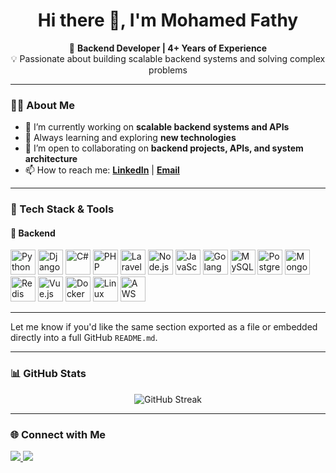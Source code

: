 <h1 align="center">Hi there 👋, I'm Mohamed Fathy</h1>

<p align="center">
  🔧 <strong>Backend Developer | 4+ Years of Experience</strong><br>
  💡 Passionate about building scalable backend systems and solving complex problems
</p>

---

### 👨‍💻 About Me

- 🔭 I’m currently working on **scalable backend systems and APIs**
- 🌱 Always learning and exploring **new technologies**
- 👯 I’m open to collaborating on **backend projects, APIs, and system architecture**
- 📫 How to reach me: **[LinkedIn](https://www.linkedin.com/in/mohamed-fathy-abdelaziz/)** | **[Email](mailto:mohamedfathy8844@gmail.com)**

---
### 🚀 Tech Stack & Tools

#### 🧠 Backend
<p align="left">
  <img src="https://cdn.jsdelivr.net/gh/devicons/devicon/icons/python/python-original.svg" width="40" alt="Python"/>
  <img src="https://cdn.jsdelivr.net/gh/devicons/devicon/icons/django/django-plain.svg" width="40" alt="Django"/>
  <img src="https://cdn.jsdelivr.net/gh/devicons/devicon/icons/csharp/csharp-original.svg" width="40" alt="C#"/>
  <img src="https://cdn.jsdelivr.net/gh/devicons/devicon/icons/php/php-original.svg" width="40" alt="PHP"/>
  <img src="https://cdn.jsdelivr.net/gh/devicons/devicon/icons/laravel/laravel-plain.svg" width="40" alt="Laravel"/>
  <img src="https://cdn.jsdelivr.net/gh/devicons/devicon/icons/nodejs/nodejs-original.svg" width="40" alt="Node.js"/>
  <img src="https://cdn.jsdelivr.net/gh/devicons/devicon/icons/javascript/javascript-original.svg" width="40" alt="JavaScript"/>
  <img src="https://cdn.jsdelivr.net/gh/devicons/devicon/icons/go/go-original.svg" width="40" alt="Golang"/>
  <img src="https://cdn.jsdelivr.net/gh/devicons/devicon/icons/mysql/mysql-original.svg" width="40" alt="MySQL"/>
  <img src="https://cdn.jsdelivr.net/gh/devicons/devicon/icons/postgresql/postgresql-original.svg" width="40" alt="PostgreSQL"/>
  <img src="https://cdn.jsdelivr.net/gh/devicons/devicon/icons/mongodb/mongodb-original.svg" width="40" alt="MongoDB"/>
  <img src="https://cdn.jsdelivr.net/gh/devicons/devicon/icons/redis/redis-original.svg" width="40" alt="Redis"/>
  <img src="https://cdn.jsdelivr.net/gh/devicons/devicon/icons/vuejs/vuejs-original.svg" width="40" alt="Vue.js"/>
   <img src="https://cdn.jsdelivr.net/gh/devicons/devicon/icons/docker/docker-original.svg" width="40" alt="Docker"/>
  <img src="https://cdn.jsdelivr.net/gh/devicons/devicon/icons/linux/linux-original.svg" width="40" alt="Linux"/>
  <img src="https://cdn.jsdelivr.net/gh/devicons/devicon/icons/amazonwebservices/amazonwebservices-original.svg" width="40" alt="AWS"/>
</p>

---

Let me know if you'd like the same section exported as a file or embedded directly into a full GitHub `README.md`.


---

### 📊 GitHub Stats

<p align="center">
  <img src="https://github-readme-streak-stats.herokuapp.com/?user=EngMohamedFathy&theme=github-dark&hide_border=true" alt="GitHub Streak" />
</p>

---

### 🌐 Connect with Me

<p align="left">
  <a href="https://www.linkedin.com/in/mohamed-fathy-abdelaziz/" target="_blank">
    <img src="https://img.shields.io/badge/-LinkedIn-blue?style=flat-square&logo=linkedin" />
  </a>
  <a href="mailto:mohamedfathy8844@gmail.com">
    <img src="https://img.shields.io/badge/-Email-red?style=flat-square&logo=gmail&logoColor=white" />
  </a>
</p>
